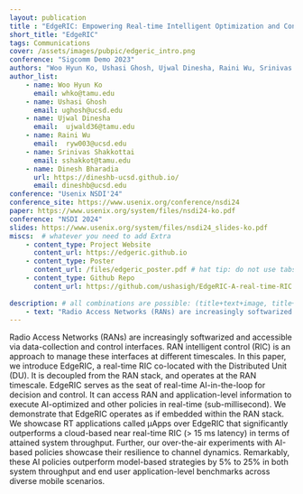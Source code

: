 ```yaml
---
layout: publication
title : "EdgeRIC: Empowering Real-time Intelligent Optimization and Control in NextG Networks"
short_title: "EdgeRIC"
tags: Communications
cover: /assets/images/pubpic/edgeric_intro.png
conference: "Sigcomm Demo 2023"
authors: "Woo Hyun Ko, Ushasi Ghosh, Ujwal Dinesha, Raini Wu, Srinivas Shakkottai, Dinesh Bharadia"
author_list:
    - name: Woo Hyun Ko
      email: whko@tamu.edu
    - name: Ushasi Ghosh
      email: ughosh@ucsd.edu
    - name: Ujwal Dinesha
      email:  ujwald36@tamu.edu
    - name: Raini Wu
      email:  ryw003@ucsd.edu
    - name: Srinivas Shakkottai
      email: sshakkot@tamu.edu
    - name: Dinesh Bharadia
      url: https://dineshb-ucsd.github.io/
      email: dineshb@ucsd.edu
conference: "Usenix NSDI'24"  
conference_site: https://www.usenix.org/conference/nsdi24
paper: https://www.usenix.org/system/files/nsdi24-ko.pdf
conference: "NSDI 2024"
slides: https://www.usenix.org/system/files/nsdi24_slides-ko.pdf
miscs:  # whatever you need to add Extra
    - content_type: Project Website
      content_url: https://edgeric.github.io
    - content_type: Poster
      content_url: /files/edgeric_poster.pdf # hat tip: do not use tabs for idnentation, yaml doesnt support it
    - content_type: Github Repo
      content_url: https://github.com/ushasigh/EdgeRIC-A-real-time-RIC.git
    
description: # all combinations are possible: (title+text+image, title+image, text+image etc), things will be populated in orders
    - text: "Radio Access Networks (RANs) are increasingly softwarized and accessible via data-collection and control interfaces. RAN intelligent control (RIC) is an approach to manage these interfaces at different timescales. In this paper, we introduce EdgeRIC, a real-time RIC co-located with the Distributed Unit (DU). It is decoupled from the RAN stack, and operates at the RAN timescale. EdgeRIC serves as the seat of real-time AI-in-the-loop for decision and control. It can access RAN and application-level information to execute AI-optimized and other policies in real-time (sub-millisecond). We demonstrate that EdgeRIC operates as if embedded within the RAN stack. We showcase RT applications called μApps over EdgeRIC that significantly outperforms a cloud-based near real-time RIC (> 15 ms latency) in terms of attained system throughput. Further, our over-the-air experiments with AI-based policies showcase their resilience to channel dynamics. Remarkably, these AI policies outperform model-based strategies by 5% to 25% in both system throughput and end user application-level benchmarks across diverse mobile scenarios. "      
---
```

Radio Access Networks (RANs) are increasingly softwarized and accessible via data-collection and control interfaces. RAN intelligent control (RIC) is an approach to manage these interfaces at different timescales. In this paper, we introduce EdgeRIC, a real-time RIC co-located with the Distributed Unit (DU). It is decoupled from the RAN stack, and operates at the RAN timescale. EdgeRIC serves as the seat of real-time AI-in-the-loop for decision and control. It can access RAN and application-level information to execute AI-optimized and other policies in real-time (sub-millisecond). We demonstrate that EdgeRIC operates as if embedded within the RAN stack. We showcase RT applications called μApps over EdgeRIC that significantly outperforms a cloud-based near real-time RIC (> 15 ms latency) in terms of attained system throughput. Further, our over-the-air experiments with AI-based policies showcase their resilience to channel dynamics. Remarkably, these AI policies outperform model-based strategies by 5% to 25% in both system throughput and end user application-level benchmarks across diverse mobile scenarios.
